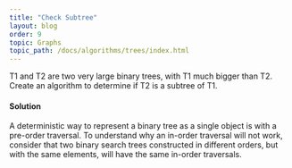```yaml
---
title: "Check Subtree"
layout: blog
order: 9
topic: Graphs
topic_path: /docs/algorithms/trees/index.html
---
```

T1 and T2 are two very large binary trees, with T1 much bigger than T2. Create an algorithm to determine if T2 is a subtree of T1.

#### Solution
A deterministic way to represent a binary tree as a single object is with a pre-order traversal. To understand why an in-order traversal will not work, consider that two binary search trees constructed in different orders, but with the same elements, will have the same in-order traversals.